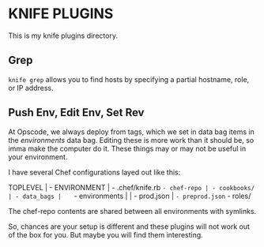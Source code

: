 # KNIFE PLUGINS

This is my knife plugins directory.

## Grep
`knife grep` allows you to find hosts by specifying a partial hostname,
role, or IP address.

## Push Env, Edit Env, Set Rev
At Opscode, we always deploy from tags, which we set in data bag items
in the _environments_ data bag. Editing these is more work than it
should be, so imma make the computer do it. These things may or may not
be useful in your environment.

I have several Chef configurations layed out like this:

TOPLEVEL
 | - ENVIRONMENT
      | - .chef/knife.rb
      ` - chef-repo
            | - cookbooks/
            | - data_bags
            |    ` - environments
            |         | - prod.json
            |         ` - preprod.json
            ` - roles/

The chef-repo contents are shared between all environments with
symlinks.

So, chances are your setup is different and these plugins will
not work out of the box for you. But maybe you will find them
interesting.

